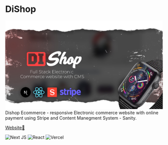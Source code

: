 # DiShop <img src="https://media.tenor.com/jpBgha7_cDoAAAAi/lengtu-shopping.gif" alt="" width="50">

<img src="./prev-dishop.jpg" alt="">
Dishop Ecommerce - responsive Electronic commerce website with online payment using Stripe and Content Manegment System - Sanity. 

[Website🍿](https://dishop.vercel.app)

![Next JS](https://img.shields.io/badge/Next-black?style=for-the-badge&logo=next.js&logoColor=white) ![React](https://img.shields.io/badge/react-%2320232a.svg?style=for-the-badge&logo=react&logoColor=%2361DAFB) ![Vercel](https://img.shields.io/badge/vercel-%23000000.svg?style=for-the-badge&logo=vercel&logoColor=white)
